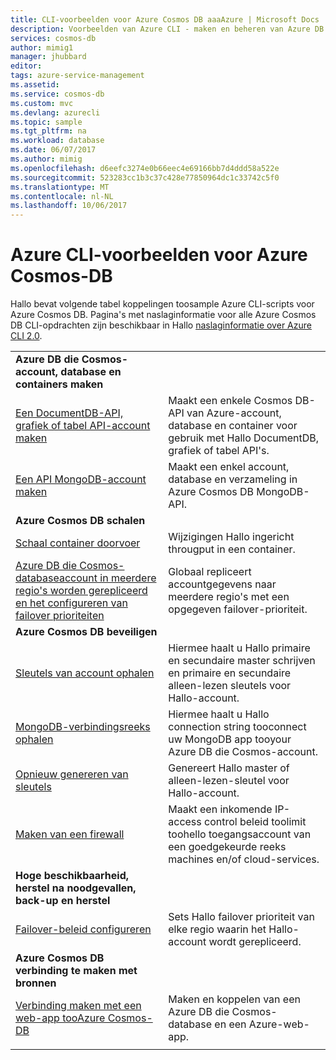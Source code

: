 ```yaml
---
title: CLI-voorbeelden voor Azure Cosmos DB aaaAzure | Microsoft Docs
description: Voorbeelden van Azure CLI - maken en beheren van Azure DB die Cosmos-accounts, databases, containers, regio's en firewalls.
services: cosmos-db
author: mimig1
manager: jhubbard
editor: 
tags: azure-service-management
ms.assetid: 
ms.service: cosmos-db
ms.custom: mvc
ms.devlang: azurecli
ms.topic: sample
ms.tgt_pltfrm: na
ms.workload: database
ms.date: 06/07/2017
ms.author: mimig
ms.openlocfilehash: d6eefc3274e0b66eec4e69166bb7d4ddd58a522e
ms.sourcegitcommit: 523283cc1b3c37c428e77850964dc1c33742c5f0
ms.translationtype: MT
ms.contentlocale: nl-NL
ms.lasthandoff: 10/06/2017
---
```

# <a name="azure-cli-samples-for-azure-cosmos-db"></a>Azure CLI-voorbeelden voor Azure Cosmos-DB

Hallo bevat volgende tabel koppelingen toosample Azure CLI-scripts voor Azure Cosmos DB. Pagina's met naslaginformatie voor alle Azure Cosmos DB CLI-opdrachten zijn beschikbaar in Hallo [naslaginformatie over Azure CLI 2.0](https://docs.microsoft.com/cli/azure/cosmosdb).

| |  |
|---|---|
|**Azure DB die Cosmos-account, database en containers maken**||
|[Een DocumentDB-API, grafiek of tabel API-account maken](scripts/create-database-account-collections-cli.md?toc=%2fcli%2fazure%2ftoc.json)| Maakt een enkele Cosmos DB-API van Azure-account, database en container voor gebruik met Hallo DocumentDB, grafiek of tabel API's. |
| [Een API MongoDB-account maken](scripts/create-mongodb-database-account-cli.md?toc=%2fcli%2fazure%2ftoc.json) | Maakt een enkel account, database en verzameling in Azure Cosmos DB MongoDB-API. |
|**Azure Cosmos DB schalen**||
| [Schaal container doorvoer](scripts/scale-collection-throughput-cli.md?toc=%2fcli%2fazure%2ftoc.json) | Wijzigingen Hallo ingericht througput in een container.|
|[Azure DB die Cosmos-databaseaccount in meerdere regio's worden gerepliceerd en het configureren van failover prioriteiten](scripts/scale-multiregion-cli.md?toc=%2fcli%2fazure%2ftoc.json)|Globaal repliceert accountgegevens naar meerdere regio's met een opgegeven failover-prioriteit.|
|**Azure Cosmos DB beveiligen**||
| [Sleutels van account ophalen](scripts/secure-get-account-key-cli.md?toc=%2fcli%2fazure%2ftoc.json) | Hiermee haalt u Hallo primaire en secundaire master schrijven en primaire en secundaire alleen-lezen sleutels voor Hallo-account.|
| [MongoDB-verbindingsreeks ophalen](scripts/secure-mongo-connection-string-cli.md?toc=%2fcli%2fazure%2ftoc.json) | Hiermee haalt u Hallo connection string tooconnect uw MongoDB app tooyour Azure DB die Cosmos-account.|
|[Opnieuw genereren van sleutels](scripts/secure-regenerate-key-cli.md?toc=%2fcli%2fazure%2ftoc.json)|Genereert Hallo master of alleen-lezen-sleutel voor Hallo-account.|
|[Maken van een firewall](scripts/create-firewall-cli.md?toc=%2fcli%2fazure%2ftoc.json)| Maakt een inkomende IP-access control beleid toolimit toohello toegangsaccount van een goedgekeurde reeks machines en/of cloud-services.|
|**Hoge beschikbaarheid, herstel na noodgevallen, back-up en herstel**||
|[Failover-beleid configureren](scripts/ha-failover-policy-cli.md?toc=%2fcli%2fazure%2ftoc.json)|Sets Hallo failover prioriteit van elke regio waarin het Hallo-account wordt gerepliceerd.|
|**Azure Cosmos DB verbinding te maken met bronnen**||
|[Verbinding maken met een web-app tooAzure Cosmos-DB](https://docs.microsoft.com/azure/app-service-web/scripts/app-service-cli-app-service-documentdb?toc=%2fcli%2fazure%2ftoc.json)|Maken en koppelen van een Azure DB die Cosmos-database en een Azure-web-app.|
|||
